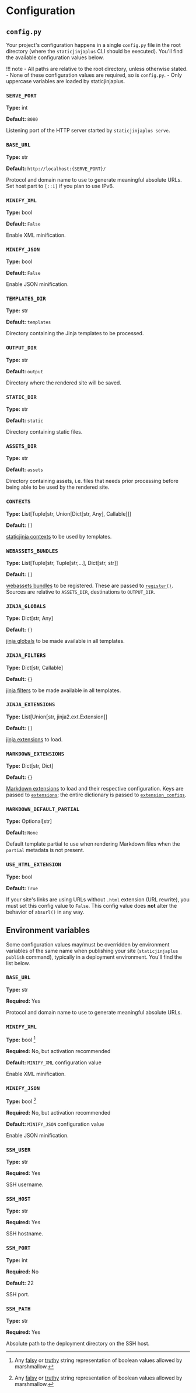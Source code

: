 # Configuration

## `config.py`

Your project's configuration happens in a single `config.py` file in the root directory (where the `staticjinjaplus`
CLI should be executed). You'll find the available configuration values below.

!!! note
    - All paths are relative to the root directory, unless otherwise stated.
    - None of these configuration values are required, so is `config.py`.
    - Only uppercase variables are loaded by staticjinjaplus.

### `SERVE_PORT`

**Type:** int

**Default:** `8080`

Listening port of the HTTP server started by `staticjinjaplus serve`.

### `BASE_URL`

**Type:** str

**Default:** `http://localhost:{SERVE_PORT}/`

Protocol and domain name to use to generate meaningful absolute URLs. Set host part to `[::1]` if you plan to use IPv6.

### `MINIFY_XML`

**Type:** bool

**Default:** `False`

Enable XML minification.

### `MINIFY_JSON`

**Type:** bool

**Default:** `False`

Enable JSON minification.

### `TEMPLATES_DIR`

**Type:** str

**Default:** `templates`

Directory containing the Jinja templates to be processed.

### `OUTPUT_DIR`

**Type:** str

**Default:** `output`

Directory where the rendered site will be saved.

### `STATIC_DIR`

**Type:** str

**Default:** `static`

Directory containing static files.

### `ASSETS_DIR`

**Type:** str

**Default:** `assets`

Directory containing assets, i.e. files that needs prior processing before being able to be used by the rendered site.

### `CONTEXTS`

**Type:** List[Tuple[str, Union[Dict[str, Any], Callable]]]

**Default:** `[]`

[staticjinja contexts](https://staticjinja.readthedocs.io/en/stable/user/advanced.html#loading-data) to be used by
templates.

### `WEBASSETS_BUNDLES`

**Type:** List[Tuple[str, Tuple[str,...], Dict[str, str]]

**Default:** `[]`

[webassets bundles](https://webassets.readthedocs.io/en/latest/bundles.html) to be registered. These are passed to
[`register()`](https://webassets.readthedocs.io/en/latest/environment.html#registering-bundles). Sources are relative to
`ASSETS_DIR`, destinations to `OUTPUT_DIR`.

### `JINJA_GLOBALS`

**Type:** Dict[str, Any]

**Default:** `{}`

[jinja globals](https://jinja.palletsprojects.com/en/3.1.x/api/#jinja2.Environment.globals) to be made available in all
templates.

### `JINJA_FILTERS`

**Type:** Dict[str, Callable]

**Default:** `{}`

[jinja filters](https://jinja.palletsprojects.com/en/3.1.x/api/#jinja2.Environment.filters) to be made available in all
templates.

### `JINJA_EXTENSIONS`

**Type:** List[Union[str, jinja2.ext.Extension]]

**Default:** `[]`

[jinja extensions](https://jinja.palletsprojects.com/en/3.1.x/extensions/) to load.

### `MARKDOWN_EXTENSIONS`

**Type:** Dict[str, Dict]

**Default:** `{}`

[Markdown extensions](https://python-markdown.github.io/extensions/) to load and their respective configuration. Keys
are passed to [`extensions`](https://python-markdown.github.io/reference/#extensions); the entire dictionary is passed
to [`extension_configs`](https://python-markdown.github.io/reference/#extension_configs).

### `MARKDOWN_DEFAULT_PARTIAL`

**Type:** Optional[str]

**Default:** `None`

Default template partial to use when rendering Markdown files when the `partial` metadata is not present.

### `USE_HTML_EXTENSION`

**Type:** bool

**Default:** `True`

If your site's links are using URLs without `.html` extension (URL rewrite), you must set this config value to `False`.
This config value does **not** alter the behavior of `absurl()` in any way.

## Environment variables

Some configuration values may/must be overridden by environment variables of the same name when publishing your site
(`staticjinjaplus publish` command), typically in a deployment environment. You'll find the list below.

### `BASE_URL`

**Type:** str

**Required:** Yes

Protocol and domain name to use to generate meaningful absolute URLs.

### `MINIFY_XML`

**Type:** bool [^1]

**Required:** No, but activation recommended

**Default:** `MINIFY_XML` configuration value

Enable XML minification.

### `MINIFY_JSON`

**Type:** bool [^1]

**Required:** No, but activation recommended

**Default:** `MINIFY_JSON` configuration value

Enable JSON minification.

### `SSH_USER`

**Type:** str

**Required:** Yes

SSH username.

### `SSH_HOST`

**Type:** str

**Required:** Yes

SSH hostname.

### `SSH_PORT`

**Type:** int

**Required:** No

**Default:** 22

SSH port.

### `SSH_PATH`

**Type:** str

**Required:** Yes

Absolute path to the deployment directory on the SSH host.

[^1]: Any [falsy](https://marshmallow.readthedocs.io/en/stable/marshmallow.fields.html#marshmallow.fields.Boolean.falsy) or
[truthy](https://marshmallow.readthedocs.io/en/stable/marshmallow.fields.html#marshmallow.fields.Boolean.truthy) string
representation of boolean values allowed by marshmallow.